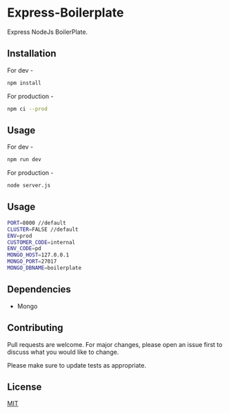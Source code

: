# Express-Boilerplate

Express NodeJs BoilerPlate.

## Installation

For dev -
```bash
npm install
```

For production -
```bash
npm ci --prod
```

## Usage

For dev -
```bash
npm run dev
```
For production -
```bash
node server.js
```

## Usage
```bash
PORT=8000 //default
CLUSTER=FALSE //default
ENV=prod
CUSTOMER_CODE=internal
ENV_CODE=pd
MONGO_HOST=127.0.0.1
MONGO_PORT=27017
MONGO_DBNAME=boilerplate
```

## Dependencies
- Mongo

## Contributing
Pull requests are welcome. For major changes, please open an issue first to discuss what you would like to change.

Please make sure to update tests as appropriate.

## License
[MIT](https://choosealicense.com/licenses/mit/)